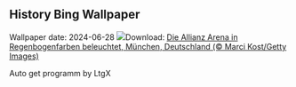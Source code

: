 ## History Bing Wallpaper
Wallpaper date: 2024-06-28
![](https://www.bing.com/th?id=OHR.AllianzArena_DE-DE5063263728_UHD.jpg&w=1000)Download: [Die Allianz Arena in Regenbogenfarben beleuchtet, München, Deutschland (© Marci Kost/Getty Images)](https://www.bing.com/th?id=OHR.AllianzArena_DE-DE5063263728_UHD.jpg)

Auto get programm by LtgX
